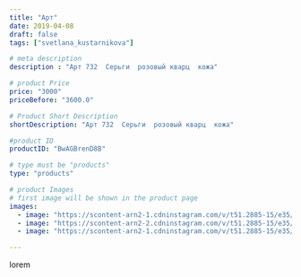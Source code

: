 ```yaml
---
title: "Арт"
date: 2019-04-08
draft: false
tags: ["svetlana_kustarnikova"]

# meta description
description : "Арт 732  Серьги  розовый кварц  кожа"

# product Price
price: "3000"
priceBefore: "3600.0"

# Product Short Description
shortDescription: "Арт 732  Серьги  розовый кварц  кожа"

#product ID
productID: "BwAGBrenD8B"

# type must be "products"
type: "products"

# product Images
# first image will be shown in the product page
images:
  - image: "https://scontent-arn2-1.cdninstagram.com/v/t51.2885-15/e35/56806706_281926416062618_6399166652422113048_n.jpg?_nc_ht=scontent-arn2-1.cdninstagram.com&_nc_cat=102&_nc_ohc=sHzit8eYwfEAX8l_nWD&se=7&tp=1&oh=4921b9b5b1e3d03dce37e3ac6f7739fa&oe=6060E12A&ig_cache_key=MjAxNzYzOTEzMzkwOTY2NTI5OQ%3D%3D.2"
  - image: "https://scontent-arn2-2.cdninstagram.com/v/t51.2885-15/e35/54513478_267139974189452_1479696508947946748_n.jpg?_nc_ht=scontent-arn2-2.cdninstagram.com&_nc_cat=108&_nc_ohc=5-mtfF_CbKwAX9vvjb2&se=7&tp=1&oh=3897a5586d57f384c8dad06e6ba8affa&oe=605E8A22&ig_cache_key=MjAxNzYzOTEzMzg5MjkxOTUxNw%3D%3D.2"
  - image: "https://scontent-arn2-1.cdninstagram.com/v/t51.2885-15/e35/57333622_572497976578761_6673831600464056192_n.jpg?_nc_ht=scontent-arn2-1.cdninstagram.com&_nc_cat=109&_nc_ohc=eRnqq2rEQS8AX_ByEFD&se=8&tp=1&oh=6ec59ce9f6eebfd47c0fa539efa70407&oe=606102CC&ig_cache_key=MjAxNzYzOTEzMzkxODExMTA3Mw%3D%3D.2"

---
```

lorem
